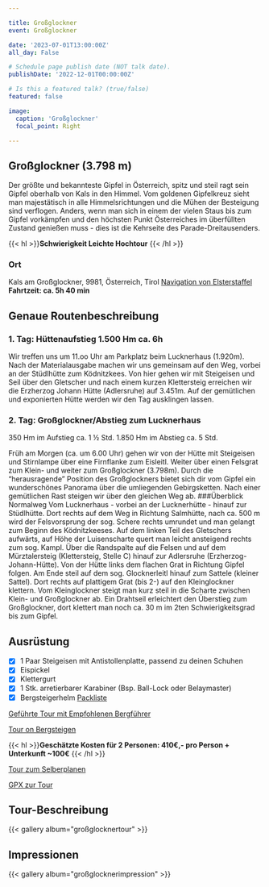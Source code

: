 ```yaml
---

title: Großglockner
event: Großglockner

date: '2023-07-01T13:00:00Z'
all_day: False

# Schedule page publish date (NOT talk date).
publishDate: '2022-12-01T00:00:00Z'

# Is this a featured talk? (true/false)
featured: false

image:
  caption: 'Großglockner'
  focal_point: Right

---
```


## **Großglockner (3.798 m)**

Der größte und bekannteste Gipfel in Österreich, spitz und steil ragt sein Gipfel oberhalb von Kals in den Himmel. Vom goldenen Gipfelkreuz sieht man majestätisch in alle Himmelsrichtungen und die Mühen der Besteigung sind verflogen. Anders, wenn man sich in einem der vielen Staus bis zum Gipfel vorkämpfen und den höchsten Punkt Österreiches im überfüllten Zustand genießen muss - dies ist die Kehrseite des Parade-Dreitausenders.

{{< hl >}}**Schwierigkeit Leichte Hochtour** {{< /hl >}}

  
### Ort
Kals am Großglockner, 9981, Österreich, Tirol 
[Navigation von Elsterstaffel](https://www.gablonzerhuette.at/de/preise.html)
**Fahrtzeit: ca. 5h 40 min**

## Genaue Routenbeschreibung

### 1. Tag: Hüttenaufstieg 1.500 Hm ca. 6h
Wir treffen uns um 11.oo Uhr am Parkplatz beim Lucknerhaus (1.920m). Nach der Materialausgabe machen wir uns gemeinsam auf den Weg, vorbei an der Stüdlhütte zum Ködnitzkees. Von hier gehen wir mit Steigeisen und Seil über den Gletscher und nach einem kurzen Klettersteig erreichen wir die Erzherzog Johann Hütte (Adlersruhe) auf  3.451m. Auf der gemütlichen und exponierten Hütte werden wir den Tag ausklingen lassen.
### 2. Tag: Großglockner/Abstieg zum Lucknerhaus 
350 Hm im Aufstieg ca. 1 ½ Std.   1.850 Hm im Abstieg ca. 5 Std.

Früh am Morgen (ca. um 6.00 Uhr) gehen wir von der Hütte mit Steigeisen und Stirnlampe über eine Firnflanke zum Eisleitl. Weiter über einen Felsgrat zum Klein- und weiter zum Großglockner (3.798m). Durch die “herausragende”  Position des Großglockners bietet sich dir vom Gipfel ein wunderschönes Panorama über die umliegenden Gebirgsketten. Nach einer gemütlichen Rast steigen wir über den gleichen Weg ab.
###Überblick Normalweg
Vom Lucknerhaus - vorbei an der Lucknerhütte - hinauf zur Stüdlhütte. Dort rechts auf dem Weg in Richtung Salmhütte, nach ca. 500 m wird der Felsvorsprung der sog. Schere rechts umrundet und man gelangt zum Beginn des Ködnitzkeeses. Auf dem linken Teil des Gletschers aufwärts, auf Höhe der Luisenscharte quert man leicht ansteigend rechts zum sog. Kampl. Über die Randspalte auf die Felsen und auf dem Mürztalersteig (Klettersteig, Stelle C) hinauf zur Adlersruhe (Erzherzog-Johann-Hütte). Von der Hütte links dem flachen Grat in Richtung Gipfel folgen. Am Ende steil auf dem sog. Glocknerleitl hinauf zum Sattele (kleiner Sattel). Dort rechts auf plattigem Grat (bis 2-) auf den Kleinglockner klettern. Vom Kleinglockner steigt man kurz steil in die Scharte zwischen Klein- und Großglockner ab. Ein Drahtseil erleichtert den Überstieg zum Großglockner, dort klettert man noch ca. 30 m im 2ten Schwierigkeitsgrad bis zum Gipfel.

## Ausrüstung
- [x] 1 Paar Steigeisen mit Antistollenplatte, passend zu deinen Schuhen
- [x] Eispickel
- [x] Klettergurt
- [x] 1 Stk. arretierbarer Karabiner (Bsp. Ball-Lock oder Belaymaster)
- [x] Bergsteigerhelm
[Packliste](http://neu.berggfühl.at/wp-content/uploads/2016/11/berggfuehl-ausr%C3%BCstungsliste-grossglockner.pdf)

[Geführte Tour mit Empfohlenen Bergführer](http://www.berggfuehl.at/grossglockner/)

[Tour on Bergsteigen](https://www.bergsteigen.com/touren/hochtour/grossglockner-normalweg/)

{{< hl >}}**Geschätzte Kosten für 2 Personen:  410€,- pro Person + Unterkunft ~100€** {{< /hl >}}

[Tour zum Selberplanen](https://www.alpenvereinaktiv.com/de/tour/spaghetti-runde/11374646/)

[GPX zur Tour](https://www.bergsteigen.com/fileadmin/userdaten/import/tracks/gpx/node_8213_0.gpx)

## Tour-Beschreibung
{{< gallery album="großglocknertour" >}}


## Impressionen

{{< gallery album="großglocknerimpression" >}}